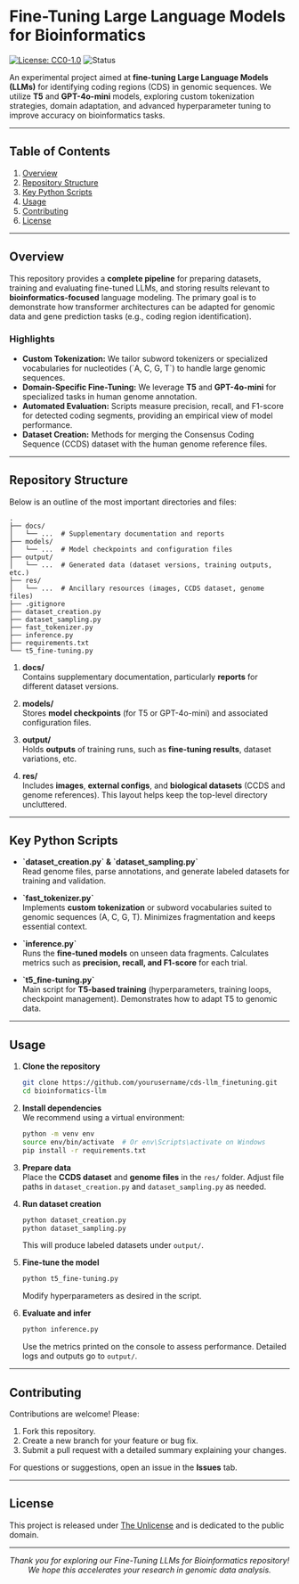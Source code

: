 # Fine-Tuning Large Language Models for Bioinformatics

[![License: CC0-1.0](https://img.shields.io/badge/License-CC0%201.0-lightgrey.svg)](http://creativecommons.org/publicdomain/zero/1.0/)
![Status](https://img.shields.io/badge/status-active-brightgreen.svg)

An experimental project aimed at **fine-tuning Large Language Models (LLMs)** for identifying coding regions (CDS) in genomic sequences. We utilize **T5** and **GPT-4o-mini** models, exploring custom tokenization strategies, domain adaptation, and advanced hyperparameter tuning to improve accuracy on bioinformatics tasks.

---

## Table of Contents

1. [Overview](#overview)
2. [Repository Structure](#repository-structure)
3. [Key Python Scripts](#key-python-scripts)
4. [Usage](#usage)
5. [Contributing](#contributing)
6. [License](#license)

---

## Overview

This repository provides a **complete pipeline** for preparing datasets, training and evaluating fine-tuned LLMs, and storing results relevant to **bioinformatics-focused** language modeling. The primary goal is to demonstrate how transformer architectures can be adapted for genomic data and gene prediction tasks (e.g., coding region identification).

### Highlights

- **Custom Tokenization:** We tailor subword tokenizers or specialized vocabularies for nucleotides (\`A, C, G, T\`) to handle large genomic sequences.
- **Domain-Specific Fine-Tuning:** We leverage **T5** and **GPT-4o-mini** for specialized tasks in human genome annotation.
- **Automated Evaluation:** Scripts measure precision, recall, and F1-score for detected coding segments, providing an empirical view of model performance.
- **Dataset Creation:** Methods for merging the Consensus Coding Sequence (CCDS) dataset with the human genome reference files.

---

## Repository Structure

Below is an outline of the most important directories and files:

```
.
├── docs/
│   └── ...  # Supplementary documentation and reports
├── models/
│   └── ...  # Model checkpoints and configuration files
├── output/
│   └── ...  # Generated data (dataset versions, training outputs, etc.)
├── res/
│   └── ...  # Ancillary resources (images, CCDS dataset, genome files)
├── .gitignore
├── dataset_creation.py
├── dataset_sampling.py
├── fast_tokenizer.py
├── inference.py
├── requirements.txt
└── t5_fine-tuning.py
```

1. **docs/**  
   Contains supplementary documentation, particularly **reports** for different dataset versions.

2. **models/**  
   Stores **model checkpoints** (for T5 or GPT-4o-mini) and associated configuration files.

3. **output/**  
   Holds **outputs** of training runs, such as **fine-tuning results**, dataset variations, etc.

4. **res/**  
   Includes **images**, **external configs**, and **biological datasets** (CCDS and genome references). This layout helps keep the top-level directory uncluttered.

---

## Key Python Scripts

- **\`dataset_creation.py\` & \`dataset_sampling.py\`**  
  Read genome files, parse annotations, and generate labeled datasets for training and validation.

- **\`fast_tokenizer.py\`**  
  Implements **custom tokenization** or subword vocabularies suited to genomic sequences (A, C, G, T). Minimizes fragmentation and keeps essential context.

- **\`inference.py\`**  
  Runs the **fine-tuned models** on unseen data fragments. Calculates metrics such as **precision, recall, and F1-score** for each trial.

- **\`t5_fine-tuning.py\`**  
  Main script for **T5-based training** (hyperparameters, training loops, checkpoint management). Demonstrates how to adapt T5 to genomic data.

---

## Usage

1. **Clone the repository**  
   ```bash
   git clone https://github.com/yourusername/cds-llm_finetuning.git
   cd bioinformatics-llm
   ```

2. **Install dependencies**  
   We recommend using a virtual environment:
   ```bash
   python -m venv env
   source env/bin/activate  # Or env\Scripts\activate on Windows
   pip install -r requirements.txt
   ```

3. **Prepare data**  
   Place the **CCDS dataset** and **genome files** in the `res/` folder. Adjust file paths in `dataset_creation.py` and `dataset_sampling.py` as needed.

4. **Run dataset creation**  
   ```bash
   python dataset_creation.py
   python dataset_sampling.py
   ```
   This will produce labeled datasets under `output/`.

5. **Fine-tune the model**  
   ```bash
   python t5_fine-tuning.py
   ```
   Modify hyperparameters as desired in the script.

6. **Evaluate and infer**  
   ```bash
   python inference.py
   ```
   Use the metrics printed on the console to assess performance. Detailed logs and outputs go to `output/`.

---

## Contributing

Contributions are welcome! Please:
1. Fork this repository.
2. Create a new branch for your feature or bug fix.
3. Submit a pull request with a detailed summary explaining your changes.

For questions or suggestions, open an issue in the **Issues** tab.

---

## License
This project is released under [The Unlicense](LICENSE) and is dedicated to the public domain.

---

<p align="center">
  <i>Thank you for exploring our Fine-Tuning LLMs for Bioinformatics repository!<br>
  We hope this accelerates your research in genomic data analysis.</i>
</p>

